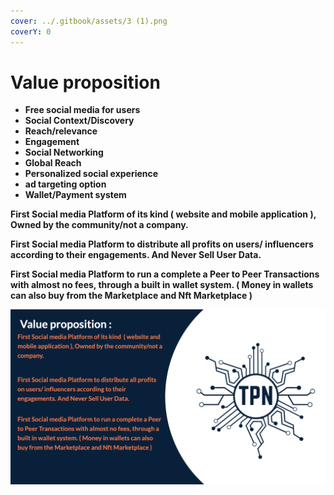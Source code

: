 ```yaml
---
cover: ../.gitbook/assets/3 (1).png
coverY: 0
---
```


# Value proposition



* **Free social media for users**
* **Social Context/Discovery**
* **Reach/relevance**&#x20;
* **Engagement**&#x20;
* **Social Networking**
* **Global Reach**
* **Personalized social experience**&#x20;
* **ad targeting option**
* **Wallet/Payment system**

**First Social media Platform of its kind  ( website and mobile application ), Owned by the community/not a company.**

**First Social media Platform to distribute all profits on users/ influencers according to their engagements. And Never Sell User Data.**

**First Social media Platform to run a complete a Peer to Peer Transactions with almost no fees, through a built in wallet system. ( Money in wallets can also buy from the Marketplace and Nft Marketplace )**

![](<../.gitbook/assets/Screen Shot 2022-06-03 at 2.47.18 AM.png>)
